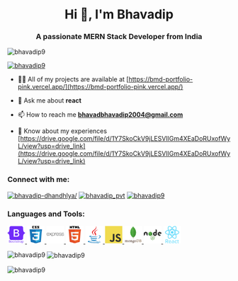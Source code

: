 <h1 align="center">Hi 👋, I'm Bhavadip</h1>
<h3 align="center">A passionate MERN Stack Developer from India</h3>

<p align="left"> <img src="https://komarev.com/ghpvc/?username=bhavadip9&label=Profile%20views&color=0e75b6&style=flat" alt="bhavadip9" /> </p>

<p align="left"> <a href="https://github.com/ryo-ma/github-profile-trophy"><img src="https://github-profile-trophy.vercel.app/?username=bhavadip9" alt="bhavadip9" /></a> </p>

- 👨‍💻 All of my projects are available at [https://bmd-portfolio-pink.vercel.app/](https://bmd-portfolio-pink.vercel.app/)

- 💬 Ask me about **react**

- 📫 How to reach me **bhavadbhavadip2004@gmail.com**

- 📄 Know about my experiences [https://drive.google.com/file/d/1Y7SkoCkV9jLESVIlGm4XEaDoRUxofWyL/view?usp=drive_link](https://drive.google.com/file/d/1Y7SkoCkV9jLESVIlGm4XEaDoRUxofWyL/view?usp=drive_link)

<h3 align="left">Connect with me:</h3>
<p align="left">
<a href="https://linkedin.com/in/bhavadip-dhandhlya/" target="blank"><img align="center" src="https://raw.githubusercontent.com/rahuldkjain/github-profile-readme-generator/master/src/images/icons/Social/linked-in-alt.svg" alt="bhavadip-dhandhlya/" height="30" width="40" /></a>
<a href="https://instagram.com/bhavadip_pvt" target="blank"><img align="center" src="https://raw.githubusercontent.com/rahuldkjain/github-profile-readme-generator/master/src/images/icons/Social/instagram.svg" alt="bhavadip_pvt" height="30" width="40" /></a>
<a href="https://www.codechef.com/users/bhavadip9" target="blank"><img align="center" src="https://cdn.jsdelivr.net/npm/simple-icons@3.1.0/icons/codechef.svg" alt="bhavadip9" height="30" width="40" /></a>
</p>

<h3 align="left">Languages and Tools:</h3>
<p align="left"> <a href="https://getbootstrap.com" target="_blank" rel="noreferrer"> <img src="https://raw.githubusercontent.com/devicons/devicon/master/icons/bootstrap/bootstrap-plain-wordmark.svg" alt="bootstrap" width="40" height="40"/> </a> <a href="https://www.w3schools.com/css/" target="_blank" rel="noreferrer"> <img src="https://raw.githubusercontent.com/devicons/devicon/master/icons/css3/css3-original-wordmark.svg" alt="css3" width="40" height="40"/> </a> <a href="https://expressjs.com" target="_blank" rel="noreferrer"> <img src="https://raw.githubusercontent.com/devicons/devicon/master/icons/express/express-original-wordmark.svg" alt="express" width="40" height="40"/> </a> <a href="https://www.w3.org/html/" target="_blank" rel="noreferrer"> <img src="https://raw.githubusercontent.com/devicons/devicon/master/icons/html5/html5-original-wordmark.svg" alt="html5" width="40" height="40"/> </a> <a href="https://www.java.com" target="_blank" rel="noreferrer"> <img src="https://raw.githubusercontent.com/devicons/devicon/master/icons/java/java-original.svg" alt="java" width="40" height="40"/> </a> <a href="https://developer.mozilla.org/en-US/docs/Web/JavaScript" target="_blank" rel="noreferrer"> <img src="https://raw.githubusercontent.com/devicons/devicon/master/icons/javascript/javascript-original.svg" alt="javascript" width="40" height="40"/> </a> <a href="https://www.mongodb.com/" target="_blank" rel="noreferrer"> <img src="https://raw.githubusercontent.com/devicons/devicon/master/icons/mongodb/mongodb-original-wordmark.svg" alt="mongodb" width="40" height="40"/> </a> <a href="https://nodejs.org" target="_blank" rel="noreferrer"> <img src="https://raw.githubusercontent.com/devicons/devicon/master/icons/nodejs/nodejs-original-wordmark.svg" alt="nodejs" width="40" height="40"/> </a> <a href="https://reactjs.org/" target="_blank" rel="noreferrer"> <img src="https://raw.githubusercontent.com/devicons/devicon/master/icons/react/react-original-wordmark.svg" alt="react" width="40" height="40"/> </a> </p>

<p><img align="left" src="https://github-readme-stats.vercel.app/api/top-langs?username=bhavadip9&show_icons=true&locale=en&layout=compact" alt="bhavadip9" /></p>

<p>&nbsp;<img align="center" src="https://github-readme-stats.vercel.app/api?username=bhavadip9&show_icons=true&locale=en" alt="bhavadip9" /></p>

<p><img align="center" src="https://github-readme-streak-stats.herokuapp.com/?user=bhavadip9&" alt="bhavadip9" /></p>
